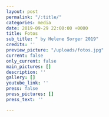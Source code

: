 ```yaml
---
layout: post
permalink: "/:title/"
categories: media
date: 2019-09-29 22:00:00 +0000
title: Fotos
sub_title: " by Helene Sorger 2019"
credits: ''
preview_picture: "/uploads/fotos.jpg"
current: false
only_current: false
main_pictures: []
description: ''
gallery: []
youtube_link: ''
press: false
press_pictures: []
press_text: ''

---
```

